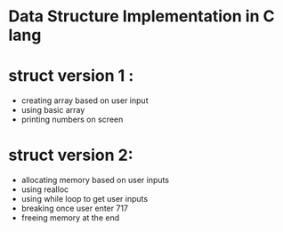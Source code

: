 # Data Structure Implementation in C lang
# struct version 1 :
* creating array based on user input
* using basic array
* printing numbers on screen

# struct version 2:
* allocating memory based on user inputs
* using realloc
* using while loop to get user inputs
* breaking once user enter 717
* freeing memory at the end